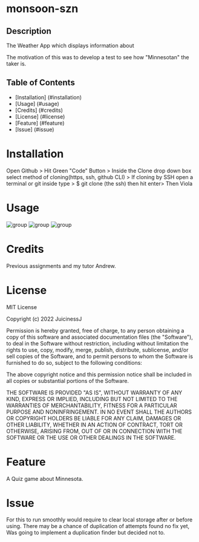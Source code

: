 # monsoon-szn

## Description

The Weather App which displays information about 

The motivation of this was to develop a test to see how "Minnesotan" the taker is. 

## Table of Contents

- [Installation] (#installation)
- [Usage] (#usage)
- [Credits] (#credits)
- [License] (#license)
- [Feature] (#feature)
- [Issue] (#issue)

# Installation

Open Github > Hit Green "Code" Button > Inside the Clone drop down box select method of cloning(https, ssh, github CLI) > If cloning by SSH open a terminal or git inside type > $ git clone (the ssh) then hit enter> Then Viola

# Usage

![group](./assets/Start.PNG)
![group](./assets/Question.PNG)
![group](./assets/Score.PNG)

# Credits

Previous assignments and my tutor Andrew. 

# License

MIT License

Copyright (c) 2022 JuicinessJ

Permission is hereby granted, free of charge, to any person obtaining a copy
of this software and associated documentation files (the "Software"), to deal
in the Software without restriction, including without limitation the rights
to use, copy, modify, merge, publish, distribute, sublicense, and/or sell
copies of the Software, and to permit persons to whom the Software is
furnished to do so, subject to the following conditions:

The above copyright notice and this permission notice shall be included in all
copies or substantial portions of the Software.

THE SOFTWARE IS PROVIDED "AS IS", WITHOUT WARRANTY OF ANY KIND, EXPRESS OR
IMPLIED, INCLUDING BUT NOT LIMITED TO THE WARRANTIES OF MERCHANTABILITY,
FITNESS FOR A PARTICULAR PURPOSE AND NONINFRINGEMENT. IN NO EVENT SHALL THE
AUTHORS OR COPYRIGHT HOLDERS BE LIABLE FOR ANY CLAIM, DAMAGES OR OTHER
LIABILITY, WHETHER IN AN ACTION OF CONTRACT, TORT OR OTHERWISE, ARISING FROM,
OUT OF OR IN CONNECTION WITH THE SOFTWARE OR THE USE OR OTHER DEALINGS IN THE
SOFTWARE.

# Feature

A Quiz game about Minnesota.

# Issue

For this to run smoothly would require to clear local storage after or before using.
There may be a chance of duplication of attempts found no fix yet, Was going to implement a duplication finder but decided not to.
